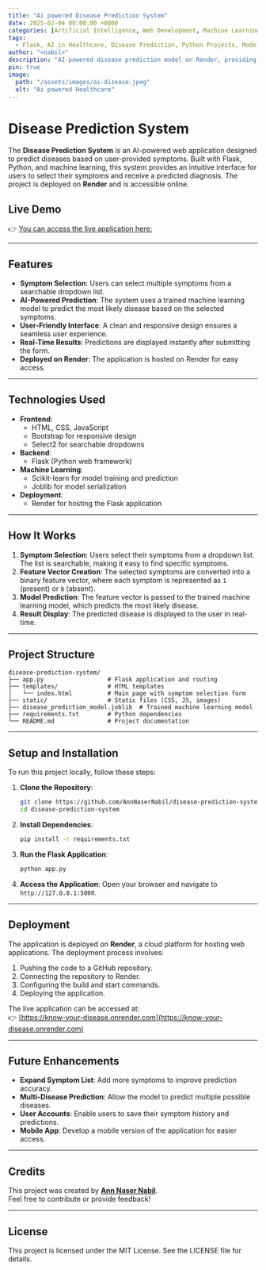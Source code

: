 ```yaml
---
title: "Ai powered Disease Prediction System"
date: 2025-02-04 00:00:00 +0000
categories: [Artificial Intelligence, Web Development, Machine Learning, Health Tech, DevOps]
tags: 
  - Flask, AI in Healthcare, Disease Prediction, Python Projects, Model Deployment
author: "<nabil>" 
description: "AI-powered disease prediction model on Render, providing real-time health insights from live input with precision and efficiency."
pin: true
image: 
  path: "/assets/images/ai-disease.jpeg"
  alt: "Ai powered Healthcare"
---
```




# Disease Prediction System


The **Disease Prediction System** is an AI-powered web application designed to predict diseases based on user-provided symptoms. Built with Flask, Python, and machine learning, this system provides an intuitive interface for users to select their symptoms and receive a predicted diagnosis. The project is deployed on **Render** and is accessible online.

## Live Demo

  
👉 [You can access the live application here:](https://know-your-disease.onrender.com)

---

## Features

- **Symptom Selection**: Users can select multiple symptoms from a searchable dropdown list.
- **AI-Powered Prediction**: The system uses a trained machine learning model to predict the most likely disease based on the selected symptoms.
- **User-Friendly Interface**: A clean and responsive design ensures a seamless user experience.
- **Real-Time Results**: Predictions are displayed instantly after submitting the form.
- **Deployed on Render**: The application is hosted on Render for easy access.

---

## Technologies Used

- **Frontend**:
  - HTML, CSS, JavaScript
  - Bootstrap for responsive design
  - Select2 for searchable dropdowns
- **Backend**:
  - Flask (Python web framework)
- **Machine Learning**:
  - Scikit-learn for model training and prediction
  - Joblib for model serialization
- **Deployment**:
  - Render for hosting the Flask application

---

## How It Works

1. **Symptom Selection**: Users select their symptoms from a dropdown list. The list is searchable, making it easy to find specific symptoms.
2. **Feature Vector Creation**: The selected symptoms are converted into a binary feature vector, where each symptom is represented as `1` (present) or `0` (absent).
3. **Model Prediction**: The feature vector is passed to the trained machine learning model, which predicts the most likely disease.
4. **Result Display**: The predicted disease is displayed to the user in real-time.

---

## Project Structure

```
disease-prediction-system/
├── app.py                  # Flask application and routing
├── templates/              # HTML templates
│   └── index.html          # Main page with symptom selection form
├── static/                 # Static files (CSS, JS, images)
├── disease_prediction_model.joblib  # Trained machine learning model
├── requirements.txt        # Python dependencies
└── README.md               # Project documentation
```

---

## Setup and Installation

To run this project locally, follow these steps:

1. **Clone the Repository**:
   ```bash
   git clone https://github.com/AnnNaserNabil/disease-prediction-system.git
   cd disease-prediction-system
   ```

2. **Install Dependencies**:
   ```bash
   pip install -r requirements.txt
   ```

3. **Run the Flask Application**:
   ```bash
   python app.py
   ```

4. **Access the Application**:
   Open your browser and navigate to `http://127.0.0.1:5000`.

---

## Deployment

The application is deployed on **Render**, a cloud platform for hosting web applications. The deployment process involves:

1. Pushing the code to a GitHub repository.
2. Connecting the repository to Render.
3. Configuring the build and start commands.
4. Deploying the application.

The live application can be accessed at:  
👉 [https://know-your-disease.onrender.com](https://know-your-disease.onrender.com)

---

## Future Enhancements

- **Expand Symptom List**: Add more symptoms to improve prediction accuracy.
- **Multi-Disease Prediction**: Allow the model to predict multiple possible diseases.
- **User Accounts**: Enable users to save their symptom history and predictions.
- **Mobile App**: Develop a mobile version of the application for easier access.

---

## Credits

This project was created by **[Ann Naser Nabil](https://github.com/AnnNaserNabil)**.  
Feel free to contribute or provide feedback!

---

## License

This project is licensed under the MIT License. See the LICENSE file for details.
```
